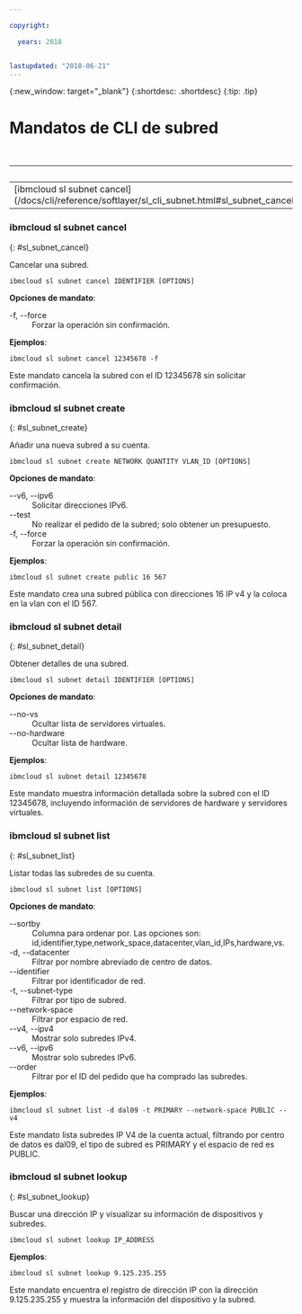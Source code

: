 ```yaml
---

copyright:

  years: 2018


lastupdated: "2018-06-21"
---
```


{:new_window: target="_blank"}
{:shortdesc: .shortdesc}
{:tip: .tip}

# Mandatos de CLI de subred

<table summary="Mandatos de infraestructura generales de {{site.data.keyword.BluSoftlayer_notm}} ordenados alfabéticamente que tienen enlaces que le proporcionan más información del mandato">
<caption>Tabla 1. Mandatos subnet de la infraestructura de {{site.data.keyword.BluSoftlayer_notm}}</caption>
 <thead>
 <th colspan="5">Mandatos subnet de la infraestructura de {{site.data.keyword.BluSoftlayer_notm}}</th>
 </thead>
 <tbody>
 <tr>
 <td>[ibmcloud sl subnet cancel](/docs/cli/reference/softlayer/sl_cli_subnet.html#sl_subnet_cancel)</td>
 <td>[ibmcloud sl subnet create](/docs/cli/reference/softlayer/sl_cli_subnet.html#sl_subnet_create)</td>
 <td>[ibmcloud sl subnet detail](/docs/cli/reference/softlayer/sl_cli_subnet.html#sl_subnet_detail)</td>
 <td>[ibmcloud sl subnet list](/docs/cli/reference/softlayer/sl_cli_subnet.html#sl_subnet_list)</td>
 <td>[ibmcloud sl subnet lookup](/docs/cli/reference/softlayer/sl_cli_subnet.html#sl_subnet_lookup)</td>
 </tr>
   </tbody>
 </table>
 
 ### ibmcloud sl subnet cancel
{: #sl_subnet_cancel}

Cancelar una subred.
```
ibmcloud sl subnet cancel IDENTIFIER [OPTIONS]
```

<strong>Opciones de mandato</strong>:
<dl>
<dt>-f, --force</dt>
<dd>Forzar la operación sin confirmación.</dd>
</dl>

**Ejemplos**:
```
ibmcloud sl subnet cancel 12345678 -f
```
Este mandato cancela la subred con el ID 12345678 sin solicitar confirmación.

### ibmcloud sl subnet create
{: #sl_subnet_create}

Añadir una nueva subred a su cuenta.
```
ibmcloud sl subnet create NETWORK QUANTITY VLAN_ID [OPTIONS]
```

<strong>Opciones de mandato</strong>:
<dl>
<dt>--v6, --ipv6</dt>
<dd>Solicitar direcciones IPv6.</dd>
<dt>--test</dt>
<dd>No realizar el pedido de la subred; solo obtener un presupuesto.</dd>
<dt>-f, --force</dt>
<dd>Forzar la operación sin confirmación.</dd>
</dl>

**Ejemplos**:
```
ibmcloud sl subnet create public 16 567
```
Este mandato crea una subred pública con direcciones 16 IP v4 y la coloca en la vlan con el ID 567.

### ibmcloud sl subnet detail
{: #sl_subnet_detail}

Obtener detalles de una subred.
```
ibmcloud sl subnet detail IDENTIFIER [OPTIONS]
```

<strong>Opciones de mandato</strong>:
<dl>
<dt>--no-vs</dt>
<dd>Ocultar lista de servidores virtuales.</dd>
<dt>--no-hardware</dt>
<dd>Ocultar lista de hardware.</dd>
</dl>

**Ejemplos**:
```
ibmcloud sl subnet detail 12345678
```
Este mandato muestra información detallada sobre la subred con el ID 12345678, incluyendo información de servidores de hardware y servidores virtuales.

### ibmcloud sl subnet list
{: #sl_subnet_list}

Listar todas las subredes de su cuenta.
```
ibmcloud sl subnet list [OPTIONS]
```

<strong>Opciones de mandato</strong>:
<dl>
<dt>--sortby</dt>
<dd>Columna para ordenar por. Las opciones son: id,identifier,type,network_space,datacenter,vlan_id,IPs,hardware,vs.</dd>
<dt>-d, --datacenter</dt>
<dd>Filtrar por nombre abreviado de centro de datos.</dd>
<dt>--identifier</dt>
<dd>Filtrar por identificador de red.</dd>
<dt>-t, --subnet-type</dt>
<dd>Filtrar por tipo de subred.</dd>
<dt>--network-space</dt>
<dd>Filtrar por espacio de red.</dd>
<dt>--v4, --ipv4</dt>
<dd>Mostrar solo subredes IPv4.</dd>
<dt>--v6, --ipv6</dt>
<dd>Mostrar solo subredes IPv6.</dd>
<dt>--order</dt>
<dd>Filtrar por el ID del pedido que ha comprado las subredes.</dd>
</dl>

**Ejemplos**:
```
ibmcloud sl subnet list -d dal09 -t PRIMARY --network-space PUBLIC --v4
```
Este mandato lista subredes IP V4 de la cuenta actual, filtrando por centro de datos es dal09, el tipo de subred es PRIMARY y el espacio de red es PUBLIC.

### ibmcloud sl subnet lookup
{: #sl_subnet_lookup}

Buscar una dirección IP y visualizar su información de dispositivos y subredes.
```
ibmcloud sl subnet lookup IP_ADDRESS
```


**Ejemplos**:
```
ibmcloud sl subnet lookup 9.125.235.255
```
Este mandato encuentra el registro de dirección IP con la dirección 9.125.235.255 y muestra la información del dispositivo y la subred.
